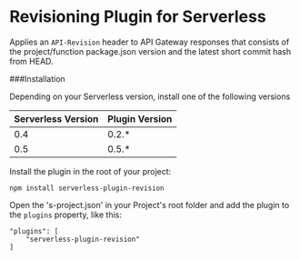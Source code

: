 Revisioning Plugin for Serverless
==========================

Applies an `API-Revision` header to API Gateway responses that consists of the project/function package.json version and the latest short commit hash from HEAD.

###Installation

Depending on your Serverless version, install one of the following versions

| Serverless Version | Plugin Version |
|--------------------|----------------|
| 0.4                | 0.2.*          |
| 0.5                | 0.5.*          |

Install the plugin in the root of your project:
```
npm install serverless-plugin-revision
```

Open the 's-project.json' in your Project's root folder and add the plugin to the `plugins` property, like this:
```
"plugins": [
	"serverless-plugin-revision"
]
```



